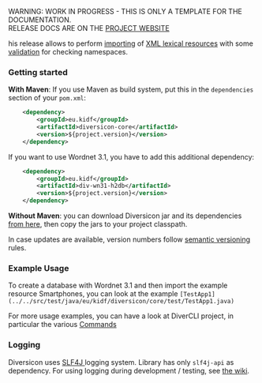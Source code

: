 <p class="josman-to-strip">
WARNING: WORK IN PROGRESS - THIS IS ONLY A TEMPLATE FOR THE DOCUMENTATION. <br/>
RELEASE DOCS ARE ON THE <a href="http://davidleoni.github.io/diversicon/" target="_blank">PROJECT WEBSITE</a>
</p>

his release allows to perform [importing](Operations.md#xml-import) of [XML lexical resources](DiversiconLMF.md) with some [validation](Operations.md#xml-validation) for checking namespaces.
 <!--If you are upgrading from previous version, see [Release notes](CHANGES.md).-->

### Getting started

**With Maven**: If you use Maven as build system, put this in the `dependencies` section of your `pom.xml`:

```xml
    <dependency>
        <groupId>eu.kidf</groupId>
        <artifactId>diversicon-core</artifactId>
        <version>${project.version}</version>
    </dependency>
```

If you want to use Wordnet 3.1, you have to add this additional dependency:

```xml
	<dependency>
		<groupId>eu.kidf</groupId>
		<artifactId>div-wn31-h2db</artifactId>
		<version>${project.version}</version>		
	</dependency>

```

**Without Maven**: you can download Diversicon jar and its dependencies <a href="/releases/download/diversicon-#{version}/diversicon-${project.version}.zip" target="_blank"> from here</a>, then copy the jars to your project classpath.

In case updates are available, version numbers follow <a href="http://semver.org/" target="_blank">semantic versioning</a> rules.


### Example Usage

To create a database with Wordnet 3.1 and then import the example resource Smartphones, you can
look at the example `[TestApp1](../../src/test/java/eu/kidf/diversicon/core/test/TestApp1.java)` 

For more usage examples, you can have a look at DiverCLI project, in particular the various [Commands](https://github.com/diversicon-kb/divercli/tree/master/src/main/java/eu/kidf/diversicon/cli/commands)

### Logging

Diversicon uses <a href="http://www.slf4j.org" target="_blank">SLF4J </a> logging system. Library has only `slf4j-api` as dependency. For using logging during development / testing, see [the wiki](../../../wiki/#logging).